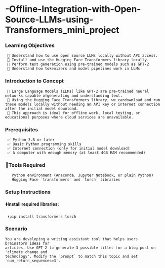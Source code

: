  # -Offline-Integration-with-Open-Source-LLMs-using-Transformers_mini_project

### Learning Objectives
     💠 Understand how to use open source LLMs locally without API access.
     💠 Install and use the Hugging Face Transformers library locally.
     💠 Perform text generation using pre-trained models such as GPT-2.
     💠 Understand how tokenizers and model pipelines work in LLMs
### Introduction to Concept
     💠 Large Language Models (LLMs) like GPT-2 are pre-trained neural networks capable ofgenerating and understanding text. 
     💠 Using the Hugging Face Transformers library, we candownload and run these models locally without needing an API key or internet connection after the initial model download.
     💠 This approach is ideal for offline work, local testing, or educational purposes where cloud services are unavailable.
### Prerequisites
     ✅ Python 3.8 or later
     ✅ Basic Python programming skills
     ✅ Internet connection (only for initial model download)
     ✅ A computer with enough memory (at least 4GB RAM recommended)
### 🔧Tools Required
       Python environment (Anaconda, Jupyter Notebook, or plain Python)
       Hugging Face `transformers` and `torch` libraries

### Setup Instructions
   #### ⬇️Install required libraries:
     ⬇pip install transformers torch

### Scenario
    You are developing a writing assistant tool that helps users brainstorm ideas for
    articles. Use GPT-2 to generate 3 possible titles for a blog post on 'climate change and
    technology'. Modify the `prompt` to match this topic and set `num_return_sequences=3`.
